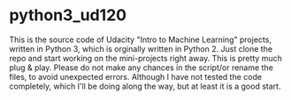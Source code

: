 # python3_ud120
This is the source code of Udacity "Intro to Machine Learning" projects, written in Python 3, which is orginally written in Python 2.
Just clone the repo and start working on the mini-projects right away. This is pretty much plug & play.
Please do not make any chances in the script/or rename the files, to avoid unexpected errors.
Although I have not tested the code completely, which I'll be doing along the way, but at least it is a good start.
